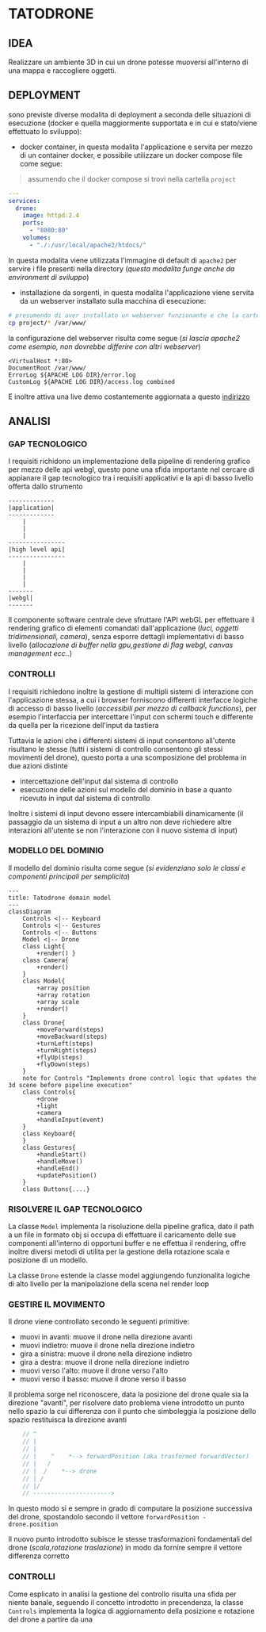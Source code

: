 # TATODRONE

## IDEA

Realizzare un ambiente 3D in cui un drone potesse muoversi all'interno di una mappa e raccogliere oggetti.

## DEPLOYMENT

sono previste diverse modalita di deployment a seconda delle situazioni di esecuzione (docker e quella maggiormente supportata e in cui e stato/viene effettuato lo sviluppo):

- docker container, in questa modalita l'applicazione e servita per mezzo di un container docker, e possibile utilizzare un docker compose file come segue:

> assumendo che il docker compose si trovi nella cartella `project`
```yaml
---
services:
  drone:
    image: httpd:2.4
    ports:
      - "8080:80"
    volumes:
      - "./:/usr/local/apache2/htdocs/"
```

In questa modalita viene utilizzata l'immagine di default di `apache2` per servire i file presenti nella directory (*questa modalita funge anche da environment di sviluppo*)

- installazione da sorgenti, in questa modalita l'applicazione viene servita da un webserver installato sulla macchina di esecuzione:

```bash
# presumendo di aver installato un webserver funzionante e che la cartella di servizio del webserver sia /var/www (notare che per questa directory servono i permessi di root)
cp project/* /var/www/
```

la configurazione del webserver risulta come segue (*si lascia apache2 come esempio, non dovrebbe differire con altri webserver*)

```apache2
<VirtualHost *:80>
DocumentRoot /var/www/
ErrorLog ${APACHE LOG DIR}/error.log
CustomLog ${APACHE LOG DIR}/access.log combined
```

E inoltre attiva una live demo costantemente aggiornata a questo [indirizzo](https://tatodrone.carnivuth.org)

## ANALISI

### GAP TECNOLOGICO

I requisiti richidono un implementazione della pipeline di rendering grafico per mezzo delle api webgl, questo pone una sfida importante nel cercare di appianare il gap tecnologico tra i requisiti applicativi e la api di basso livello offerta dallo strumento

```
-------------
|application|
-------------
    |
    |
    |
----------------
|high level api|
----------------
    |
    |
    |
    |
-------
|webgl|
-------
```
Il componente software centrale deve sfruttare l'API webGL per effettuare il rendering grafico di elementi comandati dall'applicazione (*luci, oggetti tridimensionali, camera*), senza esporre dettagli implementativi di basso livello (*allocazione di buffer nella gpu,gestione di flag webgl, canvas management ecc..*)

### CONTROLLI

I requisiti richiedono inoltre la gestione di multipli sistemi di interazione con l'applicazione stessa, a cui i browser forniscono differenti interfacce logiche di accesso di basso livello (*accessibili per mezzo di callback functions*), per esempio l'interfaccia per intercettare l'input con schermi touch e differente da quella per la ricezione dell'input da tastiera

Tuttavia le azioni che i differenti sistemi di input consentono all'utente risultano le stesse (tutti i sistemi di controllo consentono gli stessi movimenti del drone), questo porta a una scomposizione del problema in due azioni distinte

- intercettazione dell'input dal sistema di controllo
- esecuzione delle azioni sul modello del dominio in base a quanto ricevuto in input dal sistema di controllo

Inoltre i sistemi di input devono essere intercambiabili dinamicamente (il passaggio da un sistema di input a un altro non deve richiedere altre interazioni all'utente se non l'interazione con il nuovo sistema di input)

### MODELLO DEL DOMINIO

Il modello del dominio risulta come segue (*si evidenziano solo le classi e componenti principali per semplicita*)

```mermaid
---
title: Tatodrone domain model
---
classDiagram
    Controls <|-- Keyboard
    Controls <|-- Gestures
    Controls <|-- Buttons
    Model <|-- Drone
    class Light{
        +render() }
    class Camera{
        +render()
    }
    class Model{
        +array position
        +array rotation
        +array scale
        +render()
    }
    class Drone{
        +moveForward(steps)
        +moveBackward(steps)
        +turnLeft(steps)
        +turnRight(steps)
        +flyUp(steps)
        +flyDown(steps)
    }
    note for Controls "Implements drone control logic that updates the 3d scene before pipeline execution"
    class Controls{
        +drone
        +light
        +camera
        +handleInput(event)
    }
    class Keyboard{
    }
    class Gestures{
        +handleStart()
        +handleMove()
        +handleEnd()
        +updatePosition()
    }
    class Buttons{....}
```

### RISOLVERE IL GAP TECNOLOGICO

La classe `Model` implementa la risoluzione della pipeline grafica, dato il path a un file in formato obj si occupa di effettuare il caricamento delle sue componenti all'interno di opportuni buffer e ne effettua il rendering, offre inoltre diversi metodi di utilita per la gestione della rotazione scala e posizione di un modello.

La classe `Drone` estende la classe model aggiungendo funzionalita logiche di alto livello per la manipolazione della scena nel render loop

### GESTIRE IL MOVIMENTO

Il drone viene controllato secondo le seguenti primitive:

- muovi in avanti: muove il drone nella direzione avanti
- muovi indietro: muove il drone nella direzione indietro
- gira a sinistra: muove il drone nella direzione indietro
- gira a destra: muove il drone nella direzione indietro
- muovi verso l'alto: muove il drone verso l'alto
- muovi verso il basso: muove il drone verso il basso

Il problema sorge nel riconoscere, data la posizione del drone quale sia la direzione "avanti", per risolvere dato problema viene introdotto un punto nello spazio la cui differenza con il punto che simboleggia la posizione dello spazio restituisca la direzione avanti

```javascript
    // ^
    // |
    // |
    // |    ^    *--> forwardPosition (aka trasformed forwardVector)
    // |   /
    // |  /    *--> drone
    // | /
    // |/
    // ---------------------->
```

In questo modo si e sempre in grado di computare la posizione successiva del drone, spostandolo secondo il vettore `forwardPosition - drone.position`

Il nuovo punto introdotto subisce le stesse trasformazioni fondamentali del drone (*scala,rotazione traslazione*) in modo da fornire sempre il vettore differenza corretto

### CONTROLLI

Come esplicato in analisi la gestione del controllo risulta una sfida per niente banale, seguendo il concetto introdotto in precendenza, la classe `Controls` implementa la logica di aggiornamento della posizione e rotazione del drone a partire da una
